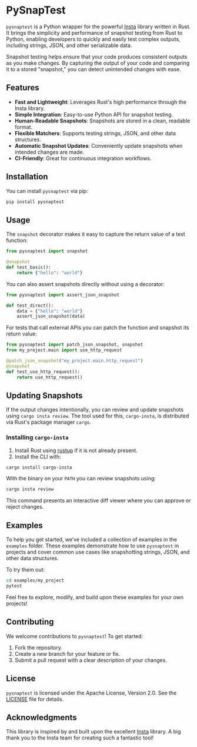 # PySnapTest

`pysnaptest` is a Python wrapper for the powerful [Insta](https://insta.rs/) library written in Rust. It brings the simplicity and performance of snapshot testing from Rust to Python, enabling developers to quickly and easily test complex outputs, including strings, JSON, and other serializable data.

Snapshot testing helps ensure that your code produces consistent outputs as you make changes. By capturing the output of your code and comparing it to a stored "snapshot," you can detect unintended changes with ease.

## Features

- **Fast and Lightweight**: Leverages Rust's high performance through the Insta library.
- **Simple Integration**: Easy-to-use Python API for snapshot testing.
- **Human-Readable Snapshots**: Snapshots are stored in a clean, readable format.
- **Flexible Matchers**: Supports testing strings, JSON, and other data structures.
- **Automatic Snapshot Updates**: Conveniently update snapshots when intended changes are made.
- **CI-Friendly**: Great for continuous integration workflows.

## Installation

You can install `pysnaptest` via pip:

```bash
pip install pysnaptest
```

## Usage

The `snapshot` decorator makes it easy to capture the return value of a test
function:

```python
from pysnaptest import snapshot

@snapshot
def test_basic():
    return {"hello": "world"}
```

You can also assert snapshots directly without using a decorator:

```python
from pysnaptest import assert_json_snapshot

def test_direct():
    data = {"hello": "world"}
    assert_json_snapshot(data)
```

For tests that call external APIs you can patch the function and snapshot its
return value:

```python
from pysnaptest import patch_json_snapshot, snapshot
from my_project.main import use_http_request

@patch_json_snapshot("my_project.main.http_request")
@snapshot
def test_use_http_request():
    return use_http_request()
```

## Updating Snapshots

If the output changes intentionally, you can review and update snapshots using
`cargo insta review`. The tool used for this, `cargo-insta`, is distributed via
Rust's package manager `cargo`.

### Installing `cargo-insta`

1. Install Rust using [rustup](https://rustup.rs/) if it is not already present.
2. Install the CLI with:

```bash
cargo install cargo-insta
```

With the binary on your `PATH` you can review snapshots using:

```bash
cargo insta review
```

This command presents an interactive diff viewer where you can approve or reject
changes.

## Examples

To help you get started, we’ve included a collection of examples in the `examples` folder. These examples demonstrate how to use `pysnaptest` in projects and cover common use cases like snapshotting strings, JSON, and other data structures.

To try them out:

```bash
cd examples/my_project
pytest
```

Feel free to explore, modify, and build upon these examples for your own projects!

## Contributing

We welcome contributions to `pysnaptest`! To get started:

1. Fork the repository.
2. Create a new branch for your feature or fix.
3. Submit a pull request with a clear description of your changes.

## License

`pysnaptest` is licensed under the Apache License, Version 2.0. See the [LICENSE](LICENSE) file for details.

## Acknowledgments

This library is inspired by and built upon the excellent [Insta](https://insta.rs/) library. A big thank you to the Insta team for creating such a fantastic tool!
